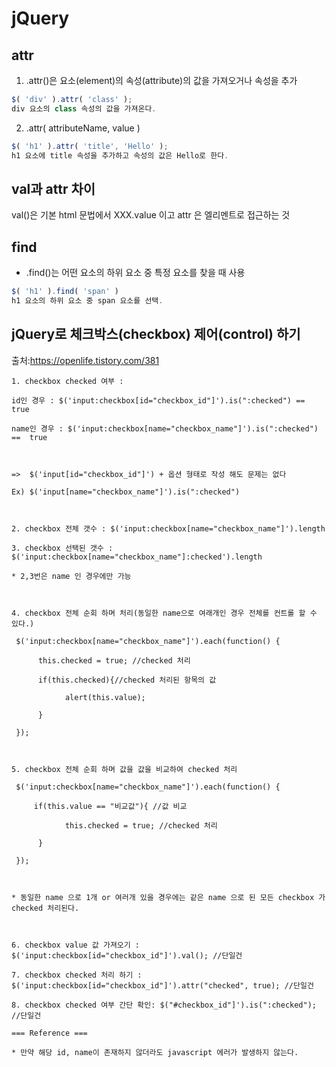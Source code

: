 # jQuery

## attr
1. .attr()은 요소(element)의 속성(attribute)의 값을 가져오거나 속성을 추가   
```js
$( 'div' ).attr( 'class' );
div 요소의 class 속성의 값을 가져온다.
```

2. .attr( attributeName, value )   
```js
$( 'h1' ).attr( 'title', 'Hello' );
h1 요소에 title 속성을 추가하고 속성의 값은 Hello로 한다.
```

## val과 attr 차이 
val()은 기본 html 문법에서  XXX.value 이고 attr 은  엘리멘트로 접근하는 것


## find

* .find()는 어떤 요소의 하위 요소 중 특정 요소를 찾을 때 사용
```js
$( 'h1' ).find( 'span' )
h1 요소의 하위 요소 중 span 요소를 선택.
```


## jQuery로 체크박스(checkbox) 제어(control) 하기
출처:https://openlife.tistory.com/381
```
1. checkbox checked 여부 :

id인 경우 : $('input:checkbox[id="checkbox_id"]').is(":checked") == true

name인 경우 : $('input:checkbox[name="checkbox_name"]').is(":checked") ==  true

 

=>  $('input[id="checkbox_id"]') + 옵션 형태로 작성 해도 문제는 없다

Ex) $('input[name="checkbox_name"]').is(":checked")

 

2. checkbox 전체 갯수 : $('input:checkbox[name="checkbox_name"]').length

3. checkbox 선택된 갯수 : $('input:checkbox[name="checkbox_name"]:checked').length

* 2,3번은 name 인 경우에만 가능

 

4. checkbox 전체 순회 하며 처리(동일한 name으로 여래개인 경우 전체를 컨트롤 할 수 있다.)

 $('input:checkbox[name="checkbox_name"]').each(function() {

      this.checked = true; //checked 처리

      if(this.checked){//checked 처리된 항목의 값

            alert(this.value); 

      }

 });

 

5. checkbox 전체 순회 하며 값을 값을 비교하여 checked 처리

 $('input:checkbox[name="checkbox_name"]').each(function() {

     if(this.value == "비교값"){ //값 비교

            this.checked = true; //checked 처리

      }

 });

 

* 동일한 name 으로 1개 or 여러개 있을 경우에는 같은 name 으로 된 모든 checkbox 가 checked 처리된다.

 

6. checkbox value 값 가져오기 :  $('input:checkbox[id="checkbox_id"]').val(); //단일건

7. checkbox checked 처리 하기 : $('input:checkbox[id="checkbox_id"]').attr("checked", true); //단일건

8. checkbox checked 여부 간단 확인: $("#checkbox_id"]').is(":checked"); //단일건

=== Reference ===

* 만약 해당 id, name이 존재하지 않더라도 javascript 에러가 발생하지 않는다.

```